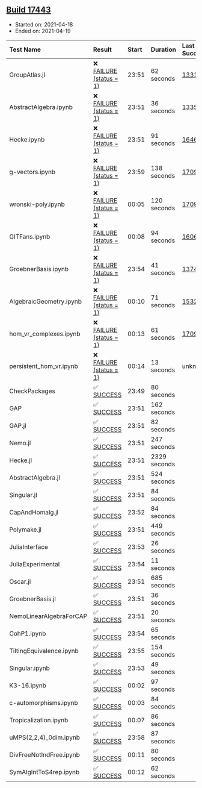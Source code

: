 ## [Build 17443](https://oscarci.mathematik.uni-kl.de/job/oscar/17443/)

* Started on: 2021-04-18
* Ended on: 2021-04-19

| Test Name    | Result | Start | Duration | Last Success | First Failure |
|:-------------|:-------|:------|:---------|:-------------|:--------------|
| GroupAtlas.jl | ❌ [FAILURE (status = 1)](https://oscarci.mathematik.uni-kl.de/job/oscar/17443/artifact/logs/build-17443/GroupAtlas.jl.log) | 23:51 | 62 seconds | [13311](https://oscarci.mathematik.uni-kl.de/job/oscar/13311/) | [13312](https://oscarci.mathematik.uni-kl.de/job/oscar/13312/) |
| AbstractAlgebra.ipynb | ❌ [FAILURE (status = 1)](https://oscarci.mathematik.uni-kl.de/job/oscar/17443/artifact/logs/build-17443/AbstractAlgebra.ipynb.log) | 23:51 | 36 seconds | [13355](https://oscarci.mathematik.uni-kl.de/job/oscar/13355/) | [13356](https://oscarci.mathematik.uni-kl.de/job/oscar/13356/) |
| Hecke.ipynb | ❌ [FAILURE (status = 1)](https://oscarci.mathematik.uni-kl.de/job/oscar/17443/artifact/logs/build-17443/Hecke.ipynb.log) | 23:51 | 91 seconds | [16463](https://oscarci.mathematik.uni-kl.de/job/oscar/16463/) | [16464](https://oscarci.mathematik.uni-kl.de/job/oscar/16464/) |
| g-vectors.ipynb | ❌ [FAILURE (status = 1)](https://oscarci.mathematik.uni-kl.de/job/oscar/17443/artifact/logs/build-17443/g-vectors.ipynb.log) | 23:59 | 138 seconds | [17099](https://oscarci.mathematik.uni-kl.de/job/oscar/17099/) | [17100](https://oscarci.mathematik.uni-kl.de/job/oscar/17100/) |
| wronski-poly.ipynb | ❌ [FAILURE (status = 1)](https://oscarci.mathematik.uni-kl.de/job/oscar/17443/artifact/logs/build-17443/wronski-poly.ipynb.log) | 00:05 | 120 seconds | [17098](https://oscarci.mathematik.uni-kl.de/job/oscar/17098/) | [17099](https://oscarci.mathematik.uni-kl.de/job/oscar/17099/) |
| GITFans.ipynb | ❌ [FAILURE (status = 1)](https://oscarci.mathematik.uni-kl.de/job/oscar/17443/artifact/logs/build-17443/GITFans.ipynb.log) | 00:08 | 94 seconds | [16068](https://oscarci.mathematik.uni-kl.de/job/oscar/16068/) | [16069](https://oscarci.mathematik.uni-kl.de/job/oscar/16069/) |
| GroebnerBasis.ipynb | ❌ [FAILURE (status = 1)](https://oscarci.mathematik.uni-kl.de/job/oscar/17443/artifact/logs/build-17443/GroebnerBasis.ipynb.log) | 23:54 | 41 seconds | [13748](https://oscarci.mathematik.uni-kl.de/job/oscar/13748/) | [13749](https://oscarci.mathematik.uni-kl.de/job/oscar/13749/) |
| AlgebraicGeometry.ipynb | ❌ [FAILURE (status = 1)](https://oscarci.mathematik.uni-kl.de/job/oscar/17443/artifact/logs/build-17443/AlgebraicGeometry.ipynb.log) | 00:10 | 71 seconds | [15322](https://oscarci.mathematik.uni-kl.de/job/oscar/15322/) | [15323](https://oscarci.mathematik.uni-kl.de/job/oscar/15323/) |
| hom_vr_complexes.ipynb | ❌ [FAILURE (status = 1)](https://oscarci.mathematik.uni-kl.de/job/oscar/17443/artifact/logs/build-17443/hom_vr_complexes.ipynb.log) | 00:13 | 61 seconds | [17099](https://oscarci.mathematik.uni-kl.de/job/oscar/17099/) | [17100](https://oscarci.mathematik.uni-kl.de/job/oscar/17100/) |
| persistent_hom_vr.ipynb | ❌ [FAILURE (status = 1)](https://oscarci.mathematik.uni-kl.de/job/oscar/17443/artifact/logs/build-17443/persistent_hom_vr.ipynb.log) | 00:14 | 13 seconds | unknown | unknown |
| CheckPackages | ✅ [SUCCESS](https://oscarci.mathematik.uni-kl.de/job/oscar/17443/artifact/logs/build-17443/CheckPackages.log) | 23:49 | 80 seconds |  |  |
| GAP | ✅ [SUCCESS](https://oscarci.mathematik.uni-kl.de/job/oscar/17443/artifact/logs/build-17443/GAP.log) | 23:51 | 162 seconds |  |  |
| GAP.jl | ✅ [SUCCESS](https://oscarci.mathematik.uni-kl.de/job/oscar/17443/artifact/logs/build-17443/GAP.jl.log) | 23:51 | 82 seconds |  |  |
| Nemo.jl | ✅ [SUCCESS](https://oscarci.mathematik.uni-kl.de/job/oscar/17443/artifact/logs/build-17443/Nemo.jl.log) | 23:51 | 247 seconds |  |  |
| Hecke.jl | ✅ [SUCCESS](https://oscarci.mathematik.uni-kl.de/job/oscar/17443/artifact/logs/build-17443/Hecke.jl.log) | 23:51 | 2329 seconds |  |  |
| AbstractAlgebra.jl | ✅ [SUCCESS](https://oscarci.mathematik.uni-kl.de/job/oscar/17443/artifact/logs/build-17443/AbstractAlgebra.jl.log) | 23:51 | 524 seconds |  |  |
| Singular.jl | ✅ [SUCCESS](https://oscarci.mathematik.uni-kl.de/job/oscar/17443/artifact/logs/build-17443/Singular.jl.log) | 23:51 | 84 seconds |  |  |
| CapAndHomalg.jl | ✅ [SUCCESS](https://oscarci.mathematik.uni-kl.de/job/oscar/17443/artifact/logs/build-17443/CapAndHomalg.jl.log) | 23:52 | 84 seconds |  |  |
| Polymake.jl | ✅ [SUCCESS](https://oscarci.mathematik.uni-kl.de/job/oscar/17443/artifact/logs/build-17443/Polymake.jl.log) | 23:51 | 449 seconds |  |  |
| JuliaInterface | ✅ [SUCCESS](https://oscarci.mathematik.uni-kl.de/job/oscar/17443/artifact/logs/build-17443/JuliaInterface.log) | 23:53 | 26 seconds |  |  |
| JuliaExperimental | ✅ [SUCCESS](https://oscarci.mathematik.uni-kl.de/job/oscar/17443/artifact/logs/build-17443/JuliaExperimental.log) | 23:54 | 11 seconds |  |  |
| Oscar.jl | ✅ [SUCCESS](https://oscarci.mathematik.uni-kl.de/job/oscar/17443/artifact/logs/build-17443/Oscar.jl.log) | 23:51 | 685 seconds |  |  |
| GroebnerBasis.jl | ✅ [SUCCESS](https://oscarci.mathematik.uni-kl.de/job/oscar/17443/artifact/logs/build-17443/GroebnerBasis.jl.log) | 23:51 | 36 seconds |  |  |
| NemoLinearAlgebraForCAP | ✅ [SUCCESS](https://oscarci.mathematik.uni-kl.de/job/oscar/17443/artifact/logs/build-17443/NemoLinearAlgebraForCAP.log) | 23:51 | 20 seconds |  |  |
| CohP1.ipynb | ✅ [SUCCESS](https://oscarci.mathematik.uni-kl.de/job/oscar/17443/artifact/logs/build-17443/CohP1.ipynb.log) | 23:54 | 65 seconds |  |  |
| TiltingEquivalence.ipynb | ✅ [SUCCESS](https://oscarci.mathematik.uni-kl.de/job/oscar/17443/artifact/logs/build-17443/TiltingEquivalence.ipynb.log) | 23:55 | 154 seconds |  |  |
| Singular.ipynb | ✅ [SUCCESS](https://oscarci.mathematik.uni-kl.de/job/oscar/17443/artifact/logs/build-17443/Singular.ipynb.log) | 23:53 | 49 seconds |  |  |
| K3-16.ipynb | ✅ [SUCCESS](https://oscarci.mathematik.uni-kl.de/job/oscar/17443/artifact/logs/build-17443/K3-16.ipynb.log) | 00:02 | 97 seconds |  |  |
| c-automorphisms.ipynb | ✅ [SUCCESS](https://oscarci.mathematik.uni-kl.de/job/oscar/17443/artifact/logs/build-17443/c-automorphisms.ipynb.log) | 00:03 | 84 seconds |  |  |
| Tropicalization.ipynb | ✅ [SUCCESS](https://oscarci.mathematik.uni-kl.de/job/oscar/17443/artifact/logs/build-17443/Tropicalization.ipynb.log) | 00:07 | 86 seconds |  |  |
| uMPS(2,2,4)_0dim.ipynb | ✅ [SUCCESS](https://oscarci.mathematik.uni-kl.de/job/oscar/17443/artifact/logs/build-17443/uMPS-2-2-4-_0dim.ipynb.log) | 23:58 | 87 seconds |  |  |
| DivFreeNotIndFree.ipynb | ✅ [SUCCESS](https://oscarci.mathematik.uni-kl.de/job/oscar/17443/artifact/logs/build-17443/DivFreeNotIndFree.ipynb.log) | 00:11 | 80 seconds |  |  |
| SymAlgIntToS4rep.ipynb | ✅ [SUCCESS](https://oscarci.mathematik.uni-kl.de/job/oscar/17443/artifact/logs/build-17443/SymAlgIntToS4rep.ipynb.log) | 00:12 | 62 seconds |  |  |
